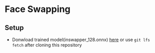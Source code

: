 # Face Swapping

## Setup

- Donwload trained model(inswapper_128.onnx) [here](https://www.reddit.com/r/midjourney/comments/13pnraj/please_reupload_inswapper_128onnx/) or use `git lfs fetch` after cloning this repository
